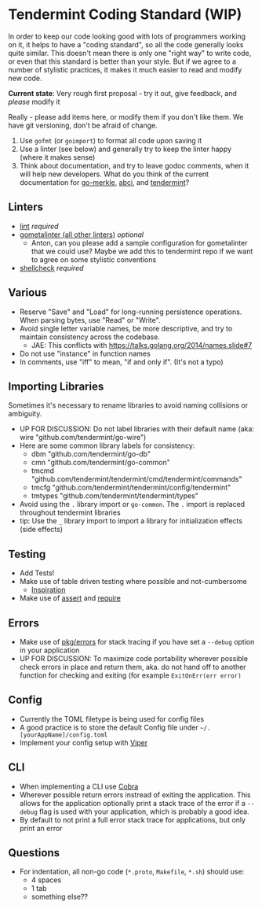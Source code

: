 # Tendermint Coding Standard (WIP)

In order to keep our code looking good with lots of programmers working on it, it helps to have a "coding standard", so all the code generally looks quite similar. This doesn't mean there is only one "right way" to write code, or even that this standard is better than your style.  But if we agree to a number of stylistic practices, it makes it much easier to read and modify new code.

**Current state**: Very rough first proposal - try it out, give feedback, and *please* modify it

Really - please add items here, or modify them if you don't like them.  We have git versioning, don't be afraid of change.

 1. Use `gofmt` (or `goimport`) to format all code upon saving it
 2. Use a linter (see below) and generally try to keep the linter happy (where it makes sense)
 3. Think about documentation, and try to leave godoc comments, when it will help new developers. What do you think of the current documentation for [go-merkle](https://godoc.org/github.com/tendermint/go-merkle), [abci](https://godoc.org/github.com/tendermint/abci), and [tendermint](https://godoc.org/github.com/tendermint/tendermint)?

## Linters

 * [lint](https://github.com/golang/lint) *required*
 * [gometalinter (all other linters)](https://github.com/alecthomas/gometalinter) *optional*
   - Anton, can you please add a sample configuration for gometalinter that we could use?  Maybe we add this to tendermint repo if we want to agree on some stylistic conventions
 * [shellcheck](https://github.com/koalaman/shellcheck) *required*

## Various

 * Reserve "Save" and "Load" for long-running persistence operations.  When parsing bytes, use "Read" or "Write".
 * Avoid single letter variable names, be more descriptive, and try to maintain consistency across the codebase.
   - JAE: This conflicts with https://talks.golang.org/2014/names.slide#7
 * Do not use "instance" in function names
 * In comments, use "iff" to mean, "if and only if".  (It's not a typo)

## Importing Libraries
Sometimes it's necessary to rename libraries to avoid naming collisions or ambiguity. 

 * UP FOR DISCUSSION: Do not label libraries with their default name (aka: wire "github.com/tendermint/go-wire") 
 * Here are some common library labels for consistency: 
   - dbm "github.com/tendermint/go-db"
   - cmn "github.com/tendermint/go-common"
   - tmcmd "github.com/tendermint/tendermint/cmd/tendermint/commands"
   - tmcfg "github.com/tendermint/tendermint/config/tendermint"
   - tmtypes "github.com/tendermint/tendermint/types"
 * Avoid using the `.` library import or `go-common`. The `.` import is replaced throughout tendermint libraries
 * tip: Use the `_` library import to import a library for initialization effects (side effects) 

## Testing

 * Add Tests! 
 * Make use of table driven testing where possible and not-cumbersome
   - [Inspiration](https://dave.cheney.net/2013/06/09/writing-table-driven-tests-in-go)
 * Make use of [assert](https://godoc.org/github.com/stretchr/testify/assert) and [require](https://godoc.org/github.com/stretchr/testify/require)

## Errors 

 * Make use of [pkg/errors](https://github.com/pkg/errors) for stack tracing if you have set a `--debug` option in your application
 * UP FOR DISCUSSION: To maximize code portability wherever possible check errors in place and return them, aka. do not hand off to another function for checking and exiting (for example `ExitOnErr(err error)`

## Config
  
 * Currently the TOML filetype is being used for config files
 * A good practice is to store the default Config file under `~/.[yourAppName]/config.toml`
 * Implement your config setup with [Viper](https://github.com/spf13/viper)

## CLI

 * When implementing a CLI use [Cobra](https://github.com/spf13/cobra)
 * Wherever possible return errors instread of exiting the application. This allows for the application optionally print a stack trace of the error if a `--debug` flag is used with your application, which is probably a good idea.
 * By default to not print a full error stack trace for applications, but only print an error

## Questions

 * For indentation, all non-go code (`*.proto`, `Makefile`, `*.sh`) should use:
   - 4 spaces
   - 1 tab
   - something else??
